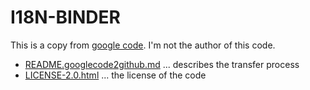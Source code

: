 I18N-BINDER
===========

This is a copy from [google code](https://code.google.com/p/i18n-binder/).
I'm not the author of this code.

* [README.googlecode2github.md](README.googlecode2github.md) ... describes the transfer process
* [LICENSE-2.0.html](LICENSE-2.0.html) ... the license of the code
